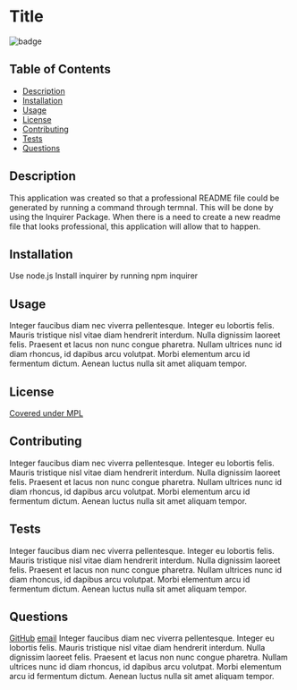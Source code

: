 # Title

![badge](https://img.shields.io/badge/license-Mozilla-blueviolet)

## Table of Contents
*  [Description](#description)
*  [Installation](#installation)
*  [Usage](#usage)
*  [License](#license)
*  [Contributing](#contributing)
*  [Tests](#tests)
*  [Questions](#questions)

## Description
This application was created so that a professional README file could be generated by running a command through termnal. This will be done by using the Inquirer Package. When there is a need to create a new readme file that looks professional, this application will allow that to happen. 

## Installation
Use node.js
Install inquirer by running npm inquirer

## Usage
Integer faucibus diam nec viverra pellentesque. Integer eu lobortis felis. Mauris tristique nisl vitae diam hendrerit interdum. Nulla dignissim laoreet felis. Praesent et lacus non nunc congue pharetra. Nullam ultrices nunc id diam rhoncus, id dapibus arcu volutpat. Morbi elementum arcu id fermentum dictum. Aenean luctus nulla sit amet aliquam tempor.

## License
[Covered under MPL](https://opensource.org/licenses/MPL-2.0)

## Contributing
Integer faucibus diam nec viverra pellentesque. Integer eu lobortis felis. Mauris tristique nisl vitae diam hendrerit interdum. Nulla dignissim laoreet felis. Praesent et lacus non nunc congue pharetra. Nullam ultrices nunc id diam rhoncus, id dapibus arcu volutpat. Morbi elementum arcu id fermentum dictum. Aenean luctus nulla sit amet aliquam tempor.

## Tests
Integer faucibus diam nec viverra pellentesque. Integer eu lobortis felis. Mauris tristique nisl vitae diam hendrerit interdum. Nulla dignissim laoreet felis. Praesent et lacus non nunc congue pharetra. Nullam ultrices nunc id diam rhoncus, id dapibus arcu volutpat. Morbi elementum arcu id fermentum dictum. Aenean luctus nulla sit amet aliquam tempor.

## Questions
[GitHub](https://github.com/brucewill03)
[email](mailto:brucewill03@yahoo.com)
Integer faucibus diam nec viverra pellentesque. Integer eu lobortis felis. Mauris tristique nisl vitae diam hendrerit interdum. Nulla dignissim laoreet felis. Praesent et lacus non nunc congue pharetra. Nullam ultrices nunc id diam rhoncus, id dapibus arcu volutpat. Morbi elementum arcu id fermentum dictum. Aenean luctus nulla sit amet aliquam tempor.